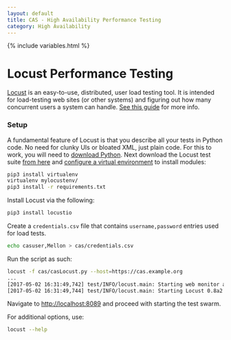 ```yaml
---
layout: default
title: CAS - High Availability Performance Testing
category: High Availability
---
```


{% include variables.html %}

# Locust Performance Testing

[Locust](http://locust.io/) is an easy-to-use, distributed, user load testing tool. It is intended for load-testing web sites (or other systems) and figuring out how many concurrent users a system can handle. [See this guide](http://docs.locust.io/en/latest/what-is-locust.html) for more info.

### Setup

A fundamental feature of Locust is that you describe all your tests in Python code. No need for clunky UIs or bloated XML, just plain code. For this to work, you will need to [download Python](https://www.python.org/downloads/). Next download the Locust test suite [from here](https://github.com/apereo/cas/raw/master/etc/loadtests) and [configure a virtual environment](https://virtualenv.pypa.io/en/stable/) to install modules:

```bash
pip3 install virtualenv
virtualenv mylocustenv/
pip3 install -r requirements.txt
```

Install Locust via the following:

```bash
pip3 install locustio
```

Create a `credentials.csv` file that contains `username,password` entries used for load tests.

```bash
echo casuser,Mellon > cas/credentials.csv
```

Run the script as such:

```bash
locust -f cas/casLocust.py --host=https://cas.example.org
...
[2017-05-02 16:31:49,742] test/INFO/locust.main: Starting web monitor at *:8089
[2017-05-02 16:31:49,744] test/INFO/locust.main: Starting Locust 0.8a2
```

Navigate to [http://localhost:8089](http://localhost:8089) and proceed with starting the test swarm.

For additional options, use:

```bash
locust --help
```
